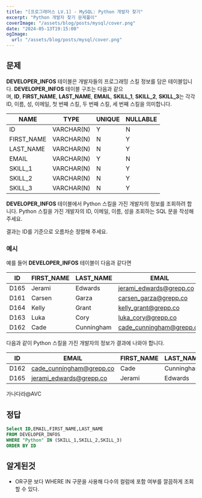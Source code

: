 ```yaml
---
title: "[프로그래머스 LV.1] - MySQL: Python 개발자 찾기"
excerpt: "Python 개발자 찾기 문제풀이"
coverImage: "/assets/blog/posts/mysql/cover.png"
date: "2024-05-13T19:15:00"
ogImage:
  url: "/assets/blog/posts/mysql/cover.png"
---
```


## 문제

**DEVELOPER_INFOS** 테이블은 개발자들의 프로그래밍 스킬 정보를 담은 테이블입니다. **DEVELOPER_INFOS** 테이블 구조는 다음과 같으며, **ID**, **FIRST_NAME**, **LAST_NAME**, **EMAIL**, **SKILL_1**, **SKILL_2**, **SKILL_3**는 각각 ID, 이름, 성, 이메일, 첫 번째 스킬, 두 번째 스킬, 세 번째 스킬을 의미합니다.

| NAME       | TYPE       | UNIQUE | NULLABLE |
| ---------- | ---------- | ------ | -------- |
| ID         | VARCHAR(N) | Y      | N        |
| FIRST_NAME | VARCHAR(N) | N      | Y        |
| LAST_NAME  | VARCHAR(N) | N      | Y        |
| EMAIL      | VARCHAR(N) | Y      | N        |
| SKILL_1    | VARCHAR(N) | N      | Y        |
| SKILL_2    | VARCHAR(N) | N      | Y        |
| SKILL_3    | VARCHAR(N) | N      | Y        |

**DEVELOPER_INFOS** 테이블에서 Python 스킬을 가진 개발자의 정보를 조회하려 합니다. Python 스킬을 가진 개발자의 ID, 이메일, 이름, 성을 조회하는 SQL 문을 작성해 주세요.

결과는 ID를 기준으로 오름차순 정렬해 주세요.

### 예시

예를 들어 **DEVELOPER_INFOS** 테이블이 다음과 같다면

| ID   | FIRST_NAME | LAST_NAME  | EMAIL                    | SKILL_1 | SKILL_2    | SKILL_3 |
| ---- | ---------- | ---------- | ------------------------ | ------- | ---------- | ------- |
| D165 | Jerami     | Edwards    | jerami_edwards@grepp.co  | Java    | JavaScript | Python  |
| D161 | Carsen     | Garza      | carsen_garza@grepp.co    | React   |            |         |
| D164 | Kelly      | Grant      | kelly_grant@grepp.co     | C#      |            |         |
| D163 | Luka       | Cory       | luka_cory@grepp.co       | Node.js |            |         |
| D162 | Cade       | Cunningham | cade_cunningham@grepp.co | Vue     | C++        | Python  |

다음과 같이 Python 스킬을 가진 개발자의 정보가 결과에 나와야 합니다.

| ID   | EMAIL                    | FIRST_NAME | LAST_NAME  |
| ---- | ------------------------ | ---------- | ---------- |
| D162 | cade_cunningham@grepp.co | Cade       | Cunningham |
| D165 | jerami_edwards@grepp.co  | Jerami     | Edwards    |

가나다라@AVC

## 정답

```sql
Select ID,EMAIL,FIRST_NAME,LAST_NAME
FROM DEVELOPER_INFOS
WHERE "Python" IN (SKILL_1,SKILL_2,SKILL_3)
ORDER BY ID
```

## 알게된것

- OR구문 보다 WHERE IN 구문을 사용해 다수의 컬럼에 포함 여부를 깔끔하게 조회 할 수 있다.
